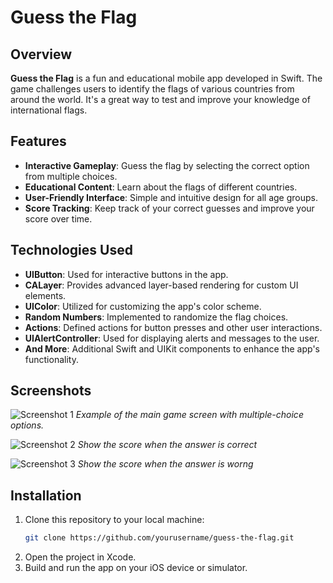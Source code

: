 # Guess the Flag

## Overview

**Guess the Flag** is a fun and educational mobile app developed in Swift. The game challenges users to identify the flags of various countries from around the world. It's a great way to test and improve your knowledge of international flags.

## Features

- **Interactive Gameplay**: Guess the flag by selecting the correct option from multiple choices.
- **Educational Content**: Learn about the flags of different countries.
- **User-Friendly Interface**: Simple and intuitive design for all age groups.
- **Score Tracking**: Keep track of your correct guesses and improve your score over time.

## Technologies Used

- **UIButton**: Used for interactive buttons in the app.
- **CALayer**: Provides advanced layer-based rendering for custom UI elements.
- **UIColor**: Utilized for customizing the app's color scheme.
- **Random Numbers**: Implemented to randomize the flag choices.
- **Actions**: Defined actions for button presses and other user interactions.
- **UIAlertController**: Used for displaying alerts and messages to the user.
- **And More**: Additional Swift and UIKit components to enhance the app's functionality.

## Screenshots

![Screenshot 1](https://github.com/nrrri/guessTheFlag/assets/93938748/00a81b68-b8a7-4e6a-901b-a0b1a6de53a2)
*Example of the main game screen with multiple-choice options.*

![Screenshot 2](https://github.com/nrrri/guessTheFlag/assets/93938748/65f5c20e-2c1a-4abb-b71e-f94a01f84606)
*Show the score when the answer is correct*

![Screenshot 3](https://github.com/nrrri/guessTheFlag/assets/93938748/3df78d71-abeb-43bd-a438-b357a4b4f5a7)
*Show the score when the answer is worng*

## Installation

1. Clone this repository to your local machine:
   ```bash
   git clone https://github.com/yourusername/guess-the-flag.git
   ```
2. Open the project in Xcode.
3. Build and run the app on your iOS device or simulator.
